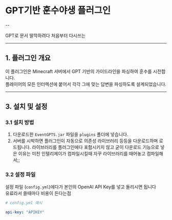 # GPT기반 훈수야생 플러그인

--

GPT로 문서 딸깍하려다 처음부터 다시쓰는

---

## 1. 플러그인 개요

이 플러그인은 Minecraft 서버에서 GPT 기반의 가이드라인을 파싱하여 훈수를 시전합니다.  
플레이어의 모든 인터렉션에 붙어서 각각 그에 맞는 답변을 파싱하도록 설계되었습니다.  

---


## 3. 설치 및 설정

### 3.1 설치 방법
1. 다운로드한 `EventGPTS.jar` 파일을 `plugins` 폴더에 넣습니다.
2. 서버를 시박하면 플러그인이 자동으로 의존성 라이브러리 등등을 다운로드하며 로드됩니다.
   라이브러리를 플러그인에다 포함시키지 않고 굳이 다운로드 기능으로 넣은 이유는 미친 인텔리제이가 컴파일시킬때 자꾸 라이브러리를 때어놓고 컴파일해서;;


### 3.2 설정 파일
설정 파일 (`config.yml`)에다가 본인의 OpenAI API Key를 넣고 돌리시면 됩니다  
유료라서 쓸때마다 비용이 든다는점  

```yaml
# config.yml 예시

api-key: "APIKEY"
